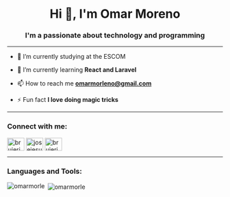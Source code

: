 <h1 align="center">Hi 👋, I'm Omar Moreno</h1>
<h3 align="center">I'm a passionate about technology and programming</h3>

--------

- 🔭 I’m currently studying at the ESCOM

- 🌱 I’m currently learning **React and Laravel**

- 📫 How to reach me **omarmorleno@gmail.com**

- ⚡ Fun fact **I love doing magic tricks**

--------

<h3 align="left">Connect with me:</h3>
<p align="left">
<a href="https://twitter.com/Omarmorlo" target="blank"><img align="center" src="https://raw.githubusercontent.com/rahuldkjain/github-profile-readme-generator/master/src/images/icons/Social/twitter.svg" alt="brujeriatech" height="30" width="40" /></a>
<a href="https://www.linkedin.com/in/omar-moreno-lozano" target="blank"><img align="center" src="https://raw.githubusercontent.com/rahuldkjain/github-profile-readme-generator/master/src/images/icons/Social/linked-in-alt.svg" alt="josejesusguzman" height="30" width="40" /></a>
<a href="https://instagram.com/omar._.moreno" target="blank"><img align="center" src="https://raw.githubusercontent.com/rahuldkjain/github-profile-readme-generator/master/src/images/icons/Social/instagram.svg" alt="brujeriatech" height="30" width="40" /></a>
</p>

--------

<h3 align="left">Languages and Tools:</h3>

<p><img align="left" src="https://github-readme-stats.vercel.app/api/top-langs?username=omarmorle&show_icons=true&locale=en&layout=compact" alt="omarmorle" /></p>

<p>&nbsp;<img align="center" src="https://github-readme-stats.vercel.app/api?username=omarmorle&show_icons=true&locale=en" alt="omarmorle" /></p>

